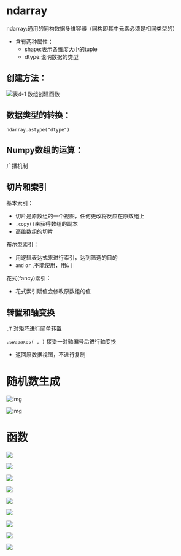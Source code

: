 # ndarray

ndarray:通用的同构数据多维容器（同构即其中元素必须是相同类型的）

- 含有两种属性：
  - shape:表示各维度大小的tuple
  - dtype:说明数据的类型

## 创建方法：

![表4-1 数组创建函数](http://upload-images.jianshu.io/upload_images/7178691-78ab11f67e7077a6.png?imageMogr2/auto-orient/strip%7CimageView2/2/w/1240)

## 数据类型的转换：

`ndarray.astype("dtype")` 

## Numpy数组的运算：

广播机制

## 切片和索引

基本索引：

- 切片是原数组的一个视图，任何更改将反应在原数组上
- `.copy()`来获得数组的副本
- 高维数组的切片

布尔型索引：

- 用逻辑表达式来进行索引，达到筛选的目的
- `and` `or` ,不能使用，用`&` `|` 

花式(fancy)索引：

- 花式索引赋值会修改原数组的值

## 转置和轴变换

`.T`  对矩阵进行简单转置

`.swapaxes( , )` 接受一对轴编号后进行轴变换

- 返回原数据视图，不进行复制

# 随机数生成

![img](http://upload-images.jianshu.io/upload_images/7178691-97ba09c96dab93a2.png?imageMogr2/auto-orient/strip%7CimageView2/2/w/1240)

![img](http://upload-images.jianshu.io/upload_images/7178691-6ed04fae3d1178e2.png?imageMogr2/auto-orient/strip%7CimageView2/2/w/1240)

# 函数

![](http://upload-images.jianshu.io/upload_images/7178691-1d494e73b61c7ced.png?imageMogr2/auto-orient/strip%7CimageView2/2/w/1240)

![](http://upload-images.jianshu.io/upload_images/7178691-2be79faf68ab6ff8.png?imageMogr2/auto-orient/strip%7CimageView2/2/w/1240)

![](http://upload-images.jianshu.io/upload_images/7178691-4e38d02a66481530.png?imageMogr2/auto-orient/strip%7CimageView2/2/w/1240)

![](http://upload-images.jianshu.io/upload_images/7178691-eff1e61e5464159f.png?imageMogr2/auto-orient/strip%7CimageView2/2/w/1240)

![](http://upload-images.jianshu.io/upload_images/7178691-236dba83b6a420cc.png?imageMogr2/auto-orient/strip%7CimageView2/2/w/1240)



![](http://upload-images.jianshu.io/upload_images/7178691-a6c6df3ca8e0b98e.png?imageMogr2/auto-orient/strip%7CimageView2/2/w/1240)

![](http://upload-images.jianshu.io/upload_images/7178691-866fcde885b1d357.png?imageMogr2/auto-orient/strip%7CimageView2/2/w/1240)



![](http://upload-images.jianshu.io/upload_images/7178691-80e85ae6b9c89ada.png?imageMogr2/auto-orient/strip%7CimageView2/2/w/1240)



![](http://upload-images.jianshu.io/upload_images/7178691-dcdb66e49e5f70ea.png?imageMogr2/auto-orient/strip%7CimageView2/2/w/1240)